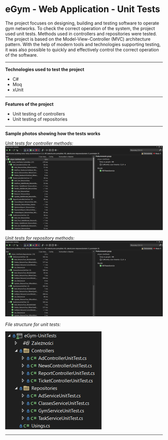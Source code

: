 # eGym - Web Application - Unit Tests

The project focuses on designing, building and testing software to operate gym networks. To check the correct operation of the system, the project used unit tests. Methods used in controllers and repositories were tested. The project is based on the Model-View-Controller (MVC) architecture pattern. With the help of modern tools and technologies supporting testing, it was also possible to quickly and effectively control the correct operation of the software.
    
----------------------------------------

**Technologies used to test the project**
- C#
- Moq
- xUnit

----------------------------------------

**Features of the project**

- Unit testing of controllers
- Unit testing of repositories

----------------------------------------

**Sample photos showing how the tests works**

*Unit tests for controller methods:*
![Unit tests for controller methods](https://github.com/jakubdziadkowiec17/eGymWebApp-UnitTests/blob/master/Photos/2.png)

*Unit tests for repository methods:*
![Unit tests for repository methods](https://github.com/jakubdziadkowiec17/eGymWebApp-UnitTests/blob/master/Photos/3.png)

*File structure for unit tests:*

![File structure for unit tests](https://github.com/jakubdziadkowiec17/eGymWebApp-UnitTests/blob/master/Photos/1.png)

----------------------------------------

